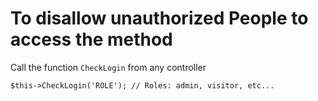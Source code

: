 # To disallow unauthorized People to access the method

Call the function `CheckLogin` from any controller

```
$this->CheckLogin('ROLE'); // Roles: admin, visitor, etc...
```